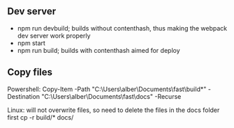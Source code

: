 ## Dev server

- npm run devbuild; builds without contenthash, thus making the webpack dev server work properly
- npm start
- npm run build; builds with contenthash aimed for deploy



## Copy files

Powershell:
Copy-Item -Path "C:\Users\alber\Documents\fast\build\*" -Destination "C:\Users\alber\Documents\fast\docs" -Recurse

Linux: will not overwrite files, so need to delete the files in the docs folder first
cp -r build/* docs/
